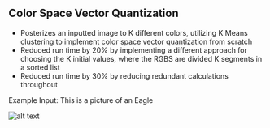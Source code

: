 ## Color Space Vector Quantization

- Posterizes an inputted image to K different colors, utilizing K Means clustering to implement color space vector quantization from scratch
- Reduced run time by 20% by implementing a different approach for choosing the K initial values, where the RGBS are divided K segments in a sorted list
- Reduced run time by 30% by reducing redundant calculations throughout


Example Input:
This is a picture of an Eagle

![alt text](https://raw.githubusercontent.com/kevxemail/color_space_vector_quantization/main/eagle.png)
